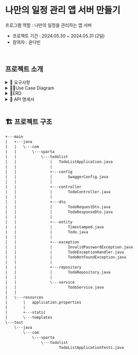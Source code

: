 # 나만의 일정 관리 앱 서버 만들기
프로그램 역할 : 나만의 일정을 관리하는 앱 서버
* 프로젝트 기간 : 2024.05.30 ~ 2024.05.31 (2일)
* 참여자 : 윤다빈
<br>

## 프로젝트 소개
<details>
<summary> 📑 요구사항 </summary>

### 1️⃣단계 - 일정과 댓글의 연관 관계

- 설명
  - 지난 과제에서 만든 일정에 댓글을 추가할 수 있습니다.
  - ERD에도 댓글 모델을 추가합니다.
  - 각 일정에 댓글을 작성할 수 있도록 관련 클래스를 추가하고 연관 관계를 설정합니다.
  - 매핑 관계를 설정합니다. (1:1 or N:1 or N:M)

### 2️⃣단계 - 댓글 등록 : 선택한 일정이 있다면 댓글을 등록합니다.

##### 조건

    - 댓글이 등록되었다면 client에게 반환합니다.
    - 선택한 일정이 DB에 저장되어 있어야 합니다.
    - 댓글을 식별하는 `고유번호`, `댓글 내용`, 댓글을 작성한 `사용자 아이디`, 댓글이 작성된 `일정 아이디`, `작성일자`를 저장할 수 있습니다.
    
#### 예외 처리
    
    - 선택한 일정의 ID를 입력 받지 않은 경우
    - 댓글 내용이 비어 있는 경우
    - 일정이 DB에 저장되지 않은 경우
### 3️⃣단계 - 댓글 수정 : 선택한 일정의 댓글을 수정합니다.

#### 조건

    - 댓글이 수정되었다면 수정된 댓글을 반환합니다.
    - `댓글 내용`만 수정 가능합니다.
    - 선택한 일정과 댓글이 DB에 저장되어 있어야 합니다.

#### 예외 처리

    - 선택한 일정이나 댓글의 ID를 입력 받지 않은 경우
    - 일정이나 댓글이 DB에 저장되지 않은 경우
    - 선택한 댓글의 사용자가 현재 사용자와 일치하지 않은 경우

### 4️⃣단계 - 댓글 삭제 : 선택한 일정의 댓글을 삭제합니다.

#### 조건
    - 성공했다는 메시지와 상태 코드 반환하기
    - 선택한 일정과 댓글이 DB에 저장되어 있어야 합니다.

#### 예외 처리
    - 선택한 일정이나 댓글의 ID를 입력받지 않은 경우
    - 일정이나 댓글이 DB에 저장되지 않은 경우
    - 선택한 댓글의 사용자가 현재 사용자와 일치하지 않은 경우

### 5️⃣단계 - JWT : JWT를 이용한 인증/인가를 구현한다

#### 조건
    - 위 1~4 단계에서 인증/인가가 완료된 후에만 기능이 동작하도록 수정한다.
    - Access Token 만료시간 60분
    - Refresh Token 구현은 8단계이므로 이번에는 하지 않습니다.

#### 예외 처리
    - 공통조건
    - StatusCode : 400
    - client에 반환

    - 토큰이 필요한 API 요청에서 토큰을 전달하지 않았거나 정상 토큰이 아닐 때
        에러 메세지 : 토큰이 유효하지 않습니다.

    - 토큰이 있고, 유효한 토큰이지만 해당 사용자가 작성한 게시글/댓글이 아닐 때
        에러 메세지 : 작성자만 삭제/수정할 수 있습니다.

    - DB에 이미 존재하는 `username`으로 회원가입을 요청할 때
        에러 메세지 : 중복된 `username` 입니다.

    - 로그인 시, 전달된 `username`과 `password` 중 맞지 않는 정보가 있을 때
        에러 메시지 : 회원을 찾을 수 없습니다.

### 6️⃣단계 - 회원가입 : 사용자의 정보를 전달 받아 유저 정보를 저장한다.

#### 조건
    - 패스워드 암호화는 하지 않습니다.
    - `username`은  `최소 4자 이상, 10자 이하이며 알파벳 소문자(a~z), 숫자(0~9)`로 구성되어야 한다.
    - `password`는  `최소 8자 이상, 15자 이하이며 알파벳 대소문자(a~z, A~Z), 숫자(0~9)`로 구성되어야 한다.
    - DB에 중복된 `username`이 없다면 회원을 저장하고 Client 로 성공했다는 메시지, 상태코드 반환하기

### 7️⃣단계 - 로그인 : username, password 정보를 client로부터 전달받아 토큰을 반환한다.

#### 설명
    - DB에서 `username`을 사용하여 저장된 회원의 유무를 확인한다.
    - 저장된 회원이 있다면 `password` 를 비교하여 로그인 성공 유무를 체크한다.

#### 조건
    - 패스워드 복호화는 하지 않습니다.
    - 로그인 성공 시 로그인에 성공한 유저의 정보와 JWT를 활용하여 토큰을 발급한다.
    - 발급한 토큰을 `Header`에 추가하고 성공했다는 메시지 및 상태코드와 함께 client에 반환한다.


</details>
<details>
<summary>🏃‍♂️Use Case Diagram </summary>
  <img src="https://raw.githubusercontent.com/yoodab/todoList/1b15a49a21325d01420e4f749b9365ff540344cf/todoList.png" height="100%"/>
</details>

<details>
<summary> 📏ERD </summary>
  <img src="https://github.com/yoodab/todoList/blob/master/ERD.png?raw=true" height="80%"/>
</details>

<details>
<summary>🧾 API 명세서 </summary>
  [API 명세서](https://documenter.getpostman.com/view/23784910/2sA3JT1xdL)
  
<br>
  <img src="https://github.com/yoodab/todoList/assets/109517088/06662f39-2f34-4215-ae30-cacad5d17b35" height="80%"/>
</details>


<br>


## 🏗 프로젝트 구조
```
+---main
|   +---java
|   |   \---com
|   |       \---sparta
|   |           \---todolist
|   |               |   TodoListApplication.java
|   |               |
|   |               +---config
|   |               |       SwaggerConfig.java
|   |               |
|   |               +---controller
|   |               |       TodoController.java
|   |               |
|   |               +---dto
|   |               |       TodoRequestDto.java
|   |               |       TodoResponseDto.java
|   |               |
|   |               +---entity
|   |               |       Timestamped.java
|   |               |       Todo.java
|   |               |
|   |               +---exception
|   |               |       InvalidPasswordException.java
|   |               |       TodoExceptionHandler.java
|   |               |       TodoNotFoundException.java
|   |               |
|   |               +---repository
|   |               |       TodoRepository.java
|   |               |
|   |               \---service
|   |                       TodoService.java
|   |
|   \---resources
|       |   application.properties
|       |
|       +---static
|       \---templates
\---test
    \---java
        \---com
            \---sparta
                \---todolist
                        TodoListApplicationTests.java


```
<br>
